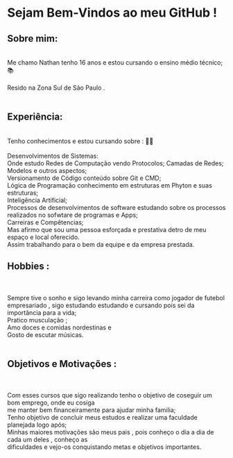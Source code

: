 <h1>Sejam Bem-Vindos ao meu GitHub ! </h1>

<h2>Sobre mim:</h2> <br>
Me chamo Nathan tenho 16 anos e estou cursando o ensino médio técnico; 📚 <br>
<br>
Resido na Zona Sul de São Paulo .<br>
<br>
<h2> Experiência: </h2> 
<br>
Tenho conhecimentos e estou cursando sobre : 👨‍💻 <br>
<br>
Desenvolvimentos de Sistemas: <br> Onde estudo Redes de Computação vendo Protocolos; Camadas de Redes; Modelos e outros aspectos;<br> 
Versionamento de Código conteúdo sobre Git e CMD;<br> 
Lógica de Programação conhecimento em estruturas em Phyton e suas estruturas; <br>
Inteligência Artificial;<br>
Processos de desenvolvimentos de software estudando sobre os processos realizados no sofwtare de programas e Apps;<br>
Carreiras e Compêtencias;<br>
Mas afirmo que sou uma pessoa esforçada e prestativa detro de meu espaço e local oferecido.<br>
 Assim trabalhando para o bem da equipe e da empresa prestada. 
<br>
<h2> Hobbies : </h2> <br>
<br>
Sempre tive o sonho e sigo levando minha carreira como jogador de futebol empresariado , sigo estudando estudando e cursando pois sei da importância para a vida; <br>
Pratico musculação ; <br>
Amo doces e comidas nordestinas e <br>
Gosto de escutar músicas.<br>
<br>
<h2> Objetivos e Motivações : </h2> <br>
<br>
Com esses cursos que sigo realizando tenho o objetivo de coseguir um bom emprego, onde eu cosiga<br>
me manter bem financeiramente para ajudar minha familia;<br>
Tenho objetivo de concluir meus estudos e realizar uma faculdade planejada logo após;<br>
Minhas maiores motivações são meus pais , pois conheço o dia a dia de cada um deles , conheço as <br>
dificuldades e vejo-os conquistando metas e objetivos importantes.</h2>
